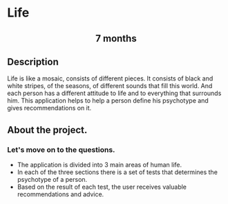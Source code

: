 # Life
<h2 align="center">7 months</h2>

## Description

Life is like a mosaic, consists of different pieces. It consists of black and white stripes, of the seasons, of different sounds that fill this world. And each person has a different attitude to life and to everything that surrounds him. This application helps to help a person define his psychotype and gives recommendations on it.
## About the project.

### Let's move on to the questions.

- The application is divided into 3 main areas of human life.
- In each of the three sections there is a set of tests that determines the psychotype of a person.
- Based on the result of each test, the user receives valuable recommendations and advice.
